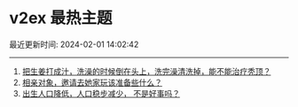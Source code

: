 # v2ex 最热主题

最近更新时间: 2024-02-01 14:02:42

--- 
1. [把生姜打成汁，洗澡的时候倒在头上，洗完澡清洗掉，能不能治疗秃顶？](https://www.v2ex.com/t/1013270) 
2. [相亲对象，邀请去她家玩该准备些什么？](https://www.v2ex.com/t/1013291) 
3. [出生人口降低，人口稳步减少， 不是好事吗？](https://www.v2ex.com/t/1013302) 
